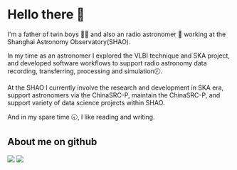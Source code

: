 # Hello there 👋

I'm a father of twin boys :boy::boy: and also an radio astronomer :telescope: working at the Shanghai Astronomy Observatory(SHAO). 

In my time as an astronomer I explored the VLBI technique and SKA project, and developed software workflows to support radio astronomy data recording, transferring, processing and simulation:clock8:. 

At the SHAO I currently involve the research and development in SKA era, support astronomers via the ChinaSRC-P, maintain the ChinaSRC-P, and support variety of data science projects within SHAO.

And in my spare time :clock830:, I like reading and writing.



## About me on github



![](https://github-readme-stats.vercel.app/api?username=shaoguangleo&count_private=true&show_icons=true&show_owner=true&theme=radical)
![](https://github-readme-stats.vercel.app/api/top-langs?username=shaoguangleo&show_icons=true&locale=en&layout=compact&exclude_repo=shaoguangleo.github.io&langs_count=10&theme=radical)

